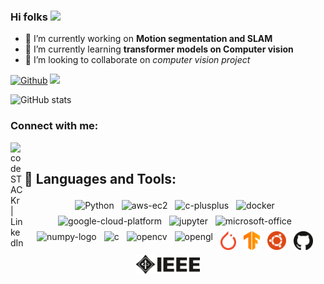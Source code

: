 ### Hi folks <img src="https://raw.githubusercontent.com/MartinHeinz/MartinHeinz/master/wave.gif" width="30px">



- 🔭 I’m currently working on **Motion segmentation and SLAM**
- 🌱 I’m currently learning **transformer models on Computer vision**
- 👯 I’m looking to collaborate on *computer vision project*


[![Github](https://img.shields.io/github/followers/prakashradhakrish?label=Follow&style=social)](https://github.com/prakashradhakrish)
![](https://visitor-badge.laobi.icu/badge?page_id=prakashradhakrish.prakashradhakrish)

 


![GitHub stats](https://github-readme-stats.vercel.app/api?username=prakashradhakrish&count_private=true&show_icons=true&theme=dark&hide=prs,issues,contribs&hide_rank=true)
<!--[Top Langs](https://github-readme-stats.vercel.app/api/top-langs/?username=prakashradhakrish&theme=gruvbox)--> 


### Connect with me:

 

<!--[<img align="left" alt="codeSTACKr.com" width="22px" src="https://raw.githubusercontent.com/iconic/open-iconic/master/svg/globe.svg" />][website]
[<img align="left" alt="codeSTACKr | YouTube" width="22px" background-color="#C52F30" src="https://cdn.jsdelivr.net/npm/simple-icons@v3/icons/youtube.svg" />][youtube] -->
[<img align="left" alt="codeSTACKr | LinkedIn" width="22px" src="https://cdn.jsdelivr.net/npm/simple-icons@v3/icons/linkedin.svg" />][linkedin]
 

<br />

 


## 🧰 Languages and Tools:
<p align="center">
<img onclick="#" src="https://github.com/prakashradhakrish/geticon/blob/master/icons/python.svg" alt="Python" height="30" style="vertical-align:top; margin:4px">
<img onclick="#" src="https://github.com/prakashradhakrish/geticon/blob/master/icons/aws-ec2.svg" alt="aws-ec2" height="30" style="vertical-align:top; margin:4px">
<img src="https://github.com/prakashradhakrish/geticon/blob/master/icons/c-plusplus.svg" alt="c-plusplus" height="30" style="vertical-align:top; margin:4px">
<img src="https://github.com/prakashradhakrish/geticon/blob/master/icons/docker.svg" alt="docker" height="30" style="vertical-align:top; margin:4px">
 <img src="https://github.com/prakashradhakrish/geticon/blob/master/icons/google-cloud-platform.svg" alt="google-cloud-platform" height="30" style="vertical-align:top; margin:4px">
 <img src="https://github.com/prakashradhakrish/geticon/blob/master/icons/jupyter.svg" alt="jupyter" height="30" style="vertical-align:top; margin:4px">
 <img src="https://github.com/prakashradhakrish/geticon/blob/master/icons/microsoft-office.svg" alt="microsoft-office" height="30" style="vertical-align:top; margin:4px">
 <img src="https://github.com/prakashradhakrish/geticon/blob/master/icons/numpy-logo.svg" alt="numpy-logo" height="30" style="vertical-align:top; margin:4px">
 <img src="https://github.com/prakashradhakrish/geticon/blob/master/icons/c.svg" alt="c" height="30" style="vertical-align:top; margin:4px">
 <img src="https://github.com/prakashradhakrish/geticon/blob/master/icons/opencv.svg" alt="opencv" height="30" style="vertical-align:top; margin:4px">
 <img src="https://github.com/prakashradhakrish/geticon/blob/master/icons/opengl.svg" alt="opengl" height="30" style="vertical-align:top; margin:4px">
 <img src="https://github.com/prakashradhakrish/geticon/blob/master/icons/pytorch.svg" alt="pytorch" height="30" style="vertical-align:top; margin:4px">
 <img src="https://github.com/prakashradhakrish/geticon/blob/master/icons/tensorflow.svg" alt="tensorflow" height="30" style="vertical-align:top; margin:4px">
 <img src="https://github.com/prakashradhakrish/geticon/blob/master/icons/ubuntu.svg" alt="ubuntu" height="30" style="vertical-align:top; margin:4px">
 <img src="https://github.com/prakashradhakrish/geticon/blob/master/icons/github-icon.svg" alt="github-icon" height="30" style="vertical-align:top; margin:4px">
 <img src="https://github.com/prakashradhakrish/geticon/blob/master/icons/ieee.svg" alt="ieee" height="30" style="vertical-align:top; margin:4px">
 

[linkedin]: https://www.linkedin.com/in/prakash-radhakrishnan-98b19a11a/

 

